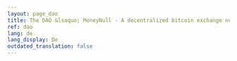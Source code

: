 ```yaml
---
layout: page_dao
title: The DAO &lsaquo; MoneyNull - A decentralized bitcoin exchange network
ref: dao
lang: de
lang_display: De
outdated_translation: false
---
```

